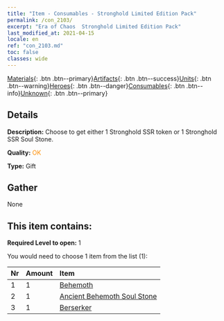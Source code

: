 ```yaml
---
title: "Item - Consumables - Stronghold Limited Edition Pack"
permalink: /con_2103/
excerpt: "Era of Chaos  Stronghold Limited Edition Pack"
last_modified_at: 2021-04-15
locale: en
ref: "con_2103.md"
toc: false
classes: wide
---
```

 [Materials](/Items/){: .btn .btn--primary}[Artifacts](/Items/Artifacts/){: .btn .btn--success}[Units](/Items/Units/){: .btn .btn--warning}[Heroes](/Items/Heroes/){: .btn .btn--danger}[Consumables](/Items/Consumables/){: .btn .btn--info}[Unknown](/Items/Unknown/){: .btn .btn--primary}

## Details
 **Description:** Choose to get either 1 Stronghold SSR token or 1 Stronghold SSR Soul Stone.

 **Quality:** <span style="color: #FF8C00">OK</span>

 **Type:** Gift

## Gather

  None

## This item contains:

 **Required Level to open:** 1

 You would need to choose 1 item from the list (1):

  | Nr | Amount |     Item    |
  |:---|:-------|:------------|
  | 1 | 1 | [Behemoth](/Items/unt_223/) |  | 
  | 2 | 1 | [Ancient Behemoth Soul Stone](/Items/unt_311/) |  | 
  | 3 | 1 | [Berserker](/Items/unt_224/) |  | 
